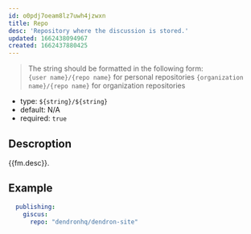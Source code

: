 ```yaml
---
id: o0pdj7oeam8lz7uwh4jzwxn
title: Repo
desc: 'Repository where the discussion is stored.'
updated: 1662438094967
created: 1662437880425
---
```


> The string should be formatted in the following form:  
> `{user name}/{repo name}` for personal repositories
> `{organization name}/{repo name}` for organization repositories

- type: `${string}/${string}`
- default: N/A
- required: `true`

## Descroption

{{fm.desc}}.

## Example

```yml
  publishing:
    giscus:
      repo: "dendronhq/dendron-site"
```